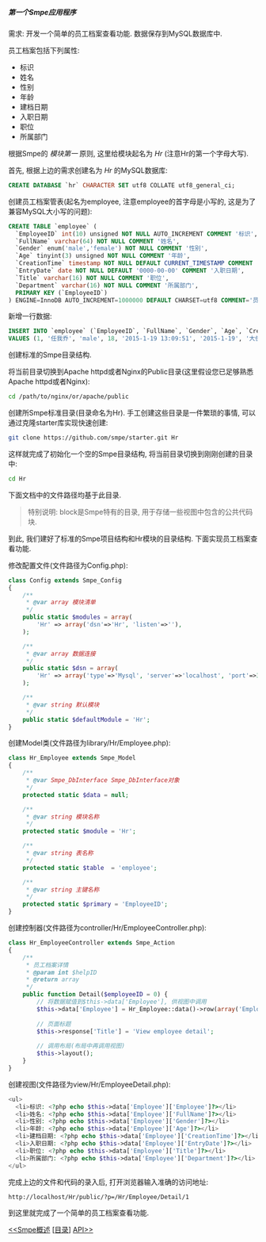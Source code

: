 ##### 第一个Smpe应用程序

需求: 开发一个简单的员工档案查看功能. 数据保存到MySQL数据库中.

员工档案包括下列属性:

  * 标识
  * 姓名
  * 性别
  * 年龄
  * 建档日期
  * 入职日期
  * 职位
  * 所属部门

根据Smpe的 *模块第一* 原则, 这里给模块起名为 *Hr* (注意Hr的第一个字母大写).

首先, 根据上边的需求创建名为 *Hr* 的MySQL数据库:

```sql
CREATE DATABASE `hr` CHARACTER SET utf8 COLLATE utf8_general_ci;
```

创建员工档案管表(起名为employee, 注意employee的首字母是小写的, 这是为了兼容MySQL大小写的问题):

```sql
CREATE TABLE `employee` (
  `EmployeeID` int(10) unsigned NOT NULL AUTO_INCREMENT COMMENT '标识',
  `FullName` varchar(64) NOT NULL COMMENT '姓名',
  `Gender` enum('male','female') NOT NULL COMMENT '性别',
  `Age` tinyint(3) unsigned NOT NULL COMMENT '年龄',
  `CreationTime` timestamp NOT NULL DEFAULT CURRENT_TIMESTAMP COMMENT '入职日期',
  `EntryDate` date NOT NULL DEFAULT '0000-00-00' COMMENT '入职日期',
  `Title` varchar(16) NOT NULL COMMENT '职位',
  `Department` varchar(16) NOT NULL COMMENT '所属部门',
  PRIMARY KEY (`EmployeeID`)
) ENGINE=InnoDB AUTO_INCREMENT=1000000 DEFAULT CHARSET=utf8 COMMENT='员工档案';
```

新增一行数据:

```sql
INSERT INTO `employee` (`EmployeeID`, `FullName`, `Gender`, `Age`, `CreationTime`, `EntryDate`, `Title`, `Department`)
VALUES (1, '任我乔', 'male', 18, '2015-1-19 13:09:51', '2015-1-19', '大侠', '大唐镖局');
```

创建标准的Smpe目录结构.

将当前目录切换到Apache httpd或者Nginx的Public目录(这里假设您已足够熟悉Apache httpd或者Nginx):

```bash
cd /path/to/nginx/or/apache/public
```

创建所Smpe标准目录(目录命名为Hr). 手工创建这些目录是一件繁琐的事情, 可以通过克隆starter库实现快速创建:

```bash
git clone https://github.com/smpe/starter.git Hr
```

这样就完成了初始化一个空的Smpe目录结构, 将当前目录切换到刚刚创建的目录中:

```bash
cd Hr
```

下面文档中的文件路径均基于此目录.

> 特别说明: block是Smpe特有的目录, 用于存储一些视图中包含的公共代码块.

到此, 我们建好了标准的Smpe项目结构和Hr模块的目录结构. 下面实现员工档案查看功能.

修改配置文件(文件路径为Config.php):

```php
class Config extends Smpe_Config
{
	/**
	 * @var array 模块清单
	 */
	public static $modules = array(
		'Hr' => array('dsn'=>'Hr', 'listen'=>''),
	);

	/**
	 * @var array 数据连接
	 */
	public static $dsn = array(
		'Hr' => array('type'=>'Mysql', 'server'=>'localhost', 'port'=>3306, 'user'=>'root', 'password'=>'', 'database'=>'Hr'),
	);

	/**
	 * @var string 默认模块
	 */
	public static $defaultModule = 'Hr';
}

```

创建Model类(文件路径为library/Hr/Employee.php):

```php
class Hr_Employee extends Smpe_Model
{
    /**
     * @var Smpe_DbInterface Smpe_DbInterface对象
     */
    protected static $data = null;

    /**
     * @var string 模块名称
     */
    protected static $module = 'Hr';

    /**
     * @var string 表名称
     */
    protected static $table  = 'employee';

    /**
     * @var string 主键名称
     */
    protected static $primary = 'EmployeeID';
}
```

创建控制器(文件路径为controller/Hr/EmployeeController.php):

```php
class Hr_EmployeeController extends Smpe_Action
{
    /**
     * 员工档案详情
     * @param int $helpID
     * @return array
     */
    public function Detail($employeeID = 0) {
		// 将数据赋值到$this->data['Employee'], 供视图中调用
        $this->data['Employee'] = Hr_Employee::data()->row(array('EmployeeID'=>$employeeID));
		
		// 页面标题
        $this->response['Title'] = 'View employee detail';
		
		// 调用布局(布局中再调用视图)
        $this->layout();
    }
}
```

创建视图(文件路径为view/Hr/EmployeeDetail.php):

```php
<ul>
  <li>标识: <?php echo $this->data['Employee']['Employee']?></li>
  <li>姓名: <?php echo $this->data['Employee']['FullName']?></li>
  <li>性别: <?php echo $this->data['Employee']['Gender']?></li>
  <li>年龄: <?php echo $this->data['Employee']['Age']?></li>
  <li>建档日期: <?php echo $this->data['Employee']['CreationTime']?></li>
  <li>入职日期: <?php echo $this->data['Employee']['EntryDate']?></li>
  <li>职位: <?php echo $this->data['Employee']['Title']?></li>
  <li>所属部门: <?php echo $this->data['Employee']['Department']?></li>
</ul>
```

完成上边的文件和代码的录入后, 打开浏览器输入准确的访问地址:

```bash
http://localhost/Hr/public/?p=/Hr/Employee/Detail/1
```
到这里就完成了一个简单的员工档案查看功能.

[<<Smpe概述](0.md)
[[目录](README.md)]
[API>>](2.md)
